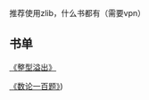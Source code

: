 推荐使用zlib，什么书都有（需要vpn）

## 书单

[《整型溢出》](https://zjr9898.github.io/Books/%E6%95%B4%E5%9E%8B%E6%BA%A2%E5%87%BA%EF%BC%9A%E4%BF%A1%E6%81%AF%E5%AD%A6%E7%AB%9E%E8%B5%9B%E7%9A%84%E5%8F%91%E5%B1%95%EF%BC%8C%E7%B9%81%E8%8D%A3%E4%B8%8E%E8%A1%B0%E9%80%80_%E4%BF%AE%E8%AE%A2%E7%89%88.pdf)

[《数论一百题》](https://zjr9898.github.io/Books/%E6%95%B0%E8%AE%BA100%E9%A2%98.pdf))
